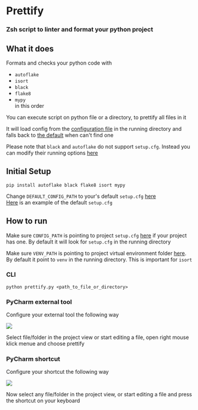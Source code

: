# Prettify
### Zsh script to linter and format your python project

## What it does
Formats and checks your python code with
- `autoflake`
- `isort`
- `black`
- `flake8`
- `mypy`  
in this order

You can execute script on python file or a directory, to prettify all files in it

It will load config from the [configuration file](https://github.com/whyh/Prettify/blob/826613a80834f72377f13f7a3527f1c9c80b2b0d/prettify.zsh#L4) in the running directory and falls back to [the default](https://github.com/whyh/Prettify/blob/master/prettify.zsh#L3) when can't find one  

Please note that `black` and `autoflake` do not support `setup.cfg`. Instead you can modify their running options [here](https://github.com/whyh/Prettify/blob/826613a80834f72377f13f7a3527f1c9c80b2b0d/prettify.zsh#L16)

## Initial Setup
```python3
pip install autoflake black flake8 isort mypy
```

Change `DEFAULT_CONFIG_PATH` to your's default `setup.cfg` [here](https://github.com/whyh/Prettify/blob/master/prettify.zsh#L3)  
[Here](/setup.cfg) is an example of the default `setup.cfg`

## How to run
Make sure `CONFIG_PATH` is pointing to project `setup.cfg` [here](https://github.com/whyh/Prettify/blob/826613a80834f72377f13f7a3527f1c9c80b2b0d/prettify.zsh#L4) if your project has one. By default it will look for `setup.cfg` in the running directory

Make sure `VENV_PATH` is pointing to project virtual environment folder [here](https://github.com/whyh/Prettify/blob/master/prettify.zsh#L5). By default it point to `venv` in the running directory. This is important for `isort`

### CLI
`python prettify.py <path_to_file_or_directory>`

### PyCharm external tool
Configure your external tool the following way

![](../assets/PyCharm_external_tools.png)

Select file/folder in the project view or start editing a file, open right mouse klick menue and choose prettify

### PyCharm shortcut
Configure your shortcut the following way

![](../assets/PyCharm_keyboard_shortcuts.png)

Now select any file/folder in the project view, or start editing a file and press the shortcut on your keyboard
 
